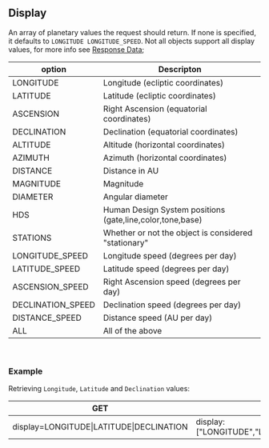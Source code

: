## Display

An array of planetary values the request should return. If none is specified, it defaults to `LONGITUDE LONGITUDE_SPEED`. Not all objects support all display values, for more info see [Response Data](response_data.md);

| option | Descripton |
|---|---|
| LONGITUDE | Longitude (ecliptic coordinates) |
| LATITUDE | Latitude (ecliptic coordinates) |
| ASCENSION | Right Ascension (equatorial coordinates) |
| DECLINATION | Declination (equatorial coordinates) |
| ALTITUDE | Altitude (horizontal coordinates) |
| AZIMUTH | Azimuth (horizontal coordinates) |
| DISTANCE | Distance in AU |
| MAGNITUDE | Magnitude |
| DIAMETER | Angular diameter |
| HDS | Human Design System positions (gate,line,color,tone,base) |
| STATIONS | Whether or not the object is considered "stationary" |
| LONGITUDE_SPEED | Longitude speed (degrees per day) |
| LATITUDE_SPEED | Latitude speed (degrees per day) |
| ASCENSION_SPEED | Right Ascension speed (degrees per day) |
| DECLINATION_SPEED | Declination speed (degrees per day) |
| DISTANCE_SPEED | Distance speed (AU per day) |
| ALL | All of the above |

<br>

### Example

Retrieving `Longitude`, `Latitude` and `Declination` values:

| GET | POST |
|---|---|
|display=LONGITUDE\|LATITUDE\|DECLINATION|display:["LONGITUDE","LATITUDE","DECLINATION"]|

<br>